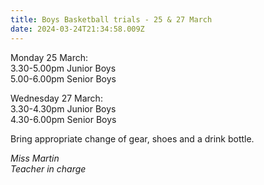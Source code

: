 ```yaml
---
title: Boys Basketball trials - 25 & 27 March
date: 2024-03-24T21:34:58.009Z
---
```

Monday 25 March:  
3.30-5.00pm Junior Boys  
5.00-6.00pm Senior Boys  

Wednesday 27 March:  
3.30-4.30pm Junior Boys  
4.30-6.00pm Senior Boys


Bring appropriate change of gear, shoes and a drink bottle.

*Miss Martin*  
*Teacher in charge*